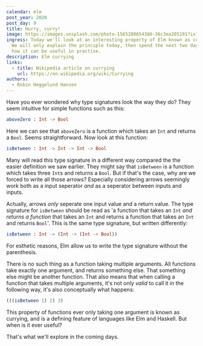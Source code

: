 ```yaml
---
calendar: elm
post_year: 2020
post_day: 9
title: Hurry, curry!
image: https://images.unsplash.com/photo-1565280654386-36c3ea205191?ixlib=rb-1.2.1&ixid=eyJhcHBfaWQiOjEyMDd9&auto=format&fit=crop&w=2550&q=80
ingress: Today we'll look at an interesting property of Elm known as currying.
  We will only explain the principle today, then spend the next two days seeing
  how it can be useful in practise.
description: Elm currying
links:
  - title: Wikipedia article on currying
    url: https://en.wikipedia.org/wiki/Currying
authors:
  - Robin Heggelund Hansen
---
```

Have you ever wondered why type signatures look the way they do? They seem intuitive for simple functions such as this:

```elm
aboveZero : Int -> Bool
```

Here we can see that `aboveZero` is a function which takes an `Int` and returns a `Bool`. Seems straightforward. Now look at this function:

```elm
isBetween : Int -> Int -> Int -> Bool
```

Many will read this type signature in a different way compared the the easier definition we saw earlier. They might say that `isBetween` is a function which takes three `Int`s and returns a `Bool`. But if that's the case, why are we forced to write all those arrows? Especially considering arrows seemingly work both as a input seperator _and_ as a seperator between inputs and inputs.

Actually, arrows _only_ seperate one input value and a return value. The type signature for `isBetween` should be read as 'a function that takes an `Int` _and returns a function_ that takes an `Int` and returns a function that takes an `Int` and returns `Bool`'. This is the same type signature, but written differently:

```elm
isBetween : Int -> (Int -> (Int -> Bool))
```

For esthetic reasons, Elm allow us to write the type signature without the parenthesis.

There is no such thing as a function taking multiple arguments. All functions take exactly one argument, and returns something else. That something else might be another function. That also means that when calling a function that takes multiple arguments, it's not only _valid_ to call it in the following way, it's also conceptually what happens:

```elm
(((isBetween 1) 2) 3)
```

This property of functions ever only taking one argument is known as currying, and is a defining feature of languages like Elm and Haskell. But when is it ever useful? 

That's what we'll explore in the coming days.